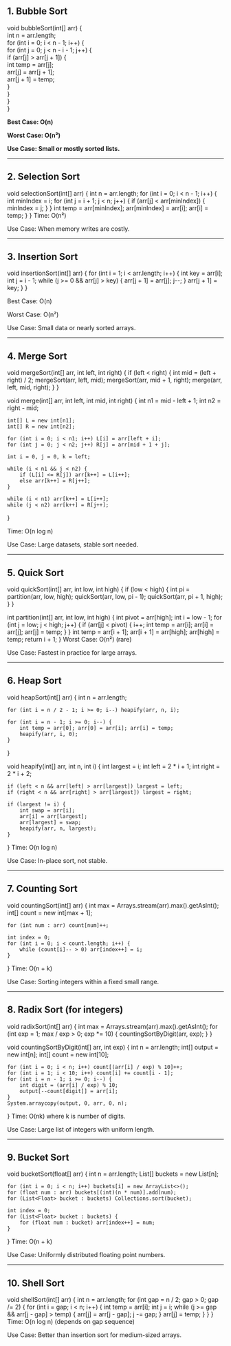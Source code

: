 ## 1. Bubble Sort
void bubbleSort(int[] arr) {  
    int n = arr.length;  
    for (int i = 0; i < n - 1; i++) {  
        for (int j = 0; j < n - i - 1; j++) {  
            if (arr[j] > arr[j + 1]) {  
                int temp = arr[j];  
                arr[j] = arr[j + 1];  
                arr[j + 1] = temp;  
            }  
        }  
    }  
}  

**Best Case: O(n)**

**Worst Case: O(n²)**

**Use Case: Small or mostly sorted lists.**

---
## 2. Selection Sort
void selectionSort(int[] arr) {
    int n = arr.length;
    for (int i = 0; i < n - 1; i++) {
        int minIndex = i;
        for (int j = i + 1; j < n; j++) {
            if (arr[j] < arr[minIndex]) {
                minIndex = j;
            }
        }
        int temp = arr[minIndex];
        arr[minIndex] = arr[i];
        arr[i] = temp;
    }
}
Time: O(n²)

Use Case: When memory writes are costly.

---
## 3. Insertion Sort
void insertionSort(int[] arr) {
    for (int i = 1; i < arr.length; i++) {
        int key = arr[i];
        int j = i - 1;
        while (j >= 0 && arr[j] > key) {
            arr[j + 1] = arr[j];
            j--;
        }
        arr[j + 1] = key;
    }
}

Best Case: O(n)

Worst Case: O(n²)

Use Case: Small data or nearly sorted arrays.

---

## 4. Merge Sort
void mergeSort(int[] arr, int left, int right) {
    if (left < right) {
        int mid = (left + right) / 2;
        mergeSort(arr, left, mid);
        mergeSort(arr, mid + 1, right);
        merge(arr, left, mid, right);
    }
}

void merge(int[] arr, int left, int mid, int right) {
    int n1 = mid - left + 1;
    int n2 = right - mid;

    int[] L = new int[n1];
    int[] R = new int[n2];

    for (int i = 0; i < n1; i++) L[i] = arr[left + i];
    for (int j = 0; j < n2; j++) R[j] = arr[mid + 1 + j];

    int i = 0, j = 0, k = left;

    while (i < n1 && j < n2) {
        if (L[i] <= R[j]) arr[k++] = L[i++];
        else arr[k++] = R[j++];
    }

    while (i < n1) arr[k++] = L[i++];
    while (j < n2) arr[k++] = R[j++];
}

Time: O(n log n)

Use Case: Large datasets, stable sort needed.

---
## 5. Quick Sort
void quickSort(int[] arr, int low, int high) {
    if (low < high) {
        int pi = partition(arr, low, high);
        quickSort(arr, low, pi - 1);
        quickSort(arr, pi + 1, high);
    }
}

int partition(int[] arr, int low, int high) {
    int pivot = arr[high];
    int i = low - 1;
    for (int j = low; j < high; j++) {
        if (arr[j] < pivot) {
            i++;
            int temp = arr[i]; arr[i] = arr[j]; arr[j] = temp;
        }
    }
    int temp = arr[i + 1]; arr[i + 1] = arr[high]; arr[high] = temp;
    return i + 1;
}
Worst Case: O(n²) (rare)

Use Case: Fastest in practice for large arrays.

---

## 6. Heap Sort
void heapSort(int[] arr) {
    int n = arr.length;

    for (int i = n / 2 - 1; i >= 0; i--) heapify(arr, n, i);

    for (int i = n - 1; i >= 0; i--) {
        int temp = arr[0]; arr[0] = arr[i]; arr[i] = temp;
        heapify(arr, i, 0);
    }
}

void heapify(int[] arr, int n, int i) {
    int largest = i;
    int left = 2 * i + 1;
    int right = 2 * i + 2;

    if (left < n && arr[left] > arr[largest]) largest = left;
    if (right < n && arr[right] > arr[largest]) largest = right;

    if (largest != i) {
        int swap = arr[i];
        arr[i] = arr[largest];
        arr[largest] = swap;
        heapify(arr, n, largest);
    }
}
Time: O(n log n)

Use Case: In-place sort, not stable.

---

 ## 7. Counting Sort
void countingSort(int[] arr) {
    int max = Arrays.stream(arr).max().getAsInt();
    int[] count = new int[max + 1];
    
    for (int num : arr) count[num]++;
    
    int index = 0;
    for (int i = 0; i < count.length; i++) {
        while (count[i]-- > 0) arr[index++] = i;
    }
}
Time: O(n + k)

Use Case: Sorting integers within a fixed small range.

---

## 8. Radix Sort (for integers)
void radixSort(int[] arr) {
    int max = Arrays.stream(arr).max().getAsInt();
    for (int exp = 1; max / exp > 0; exp *= 10) {
        countingSortByDigit(arr, exp);
    }
}

void countingSortByDigit(int[] arr, int exp) {
    int n = arr.length;
    int[] output = new int[n];
    int[] count = new int[10];

    for (int i = 0; i < n; i++) count[(arr[i] / exp) % 10]++;
    for (int i = 1; i < 10; i++) count[i] += count[i - 1];
    for (int i = n - 1; i >= 0; i--) {
        int digit = (arr[i] / exp) % 10;
        output[--count[digit]] = arr[i];
    }
    System.arraycopy(output, 0, arr, 0, n);
}
Time: O(nk) where k is number of digits.

Use Case: Large list of integers with uniform length.

---

## 9. Bucket Sort
void bucketSort(float[] arr) {
    int n = arr.length;
    List<Float>[] buckets = new List[n];

    for (int i = 0; i < n; i++) buckets[i] = new ArrayList<>();
    for (float num : arr) buckets[(int)(n * num)].add(num);
    for (List<Float> bucket : buckets) Collections.sort(bucket);

    int index = 0;
    for (List<Float> bucket : buckets) {
        for (float num : bucket) arr[index++] = num;
    }
}
Time: O(n + k)

Use Case: Uniformly distributed floating point numbers.

---

## 10. Shell Sort
void shellSort(int[] arr) {
    int n = arr.length;
    for (int gap = n / 2; gap > 0; gap /= 2) {
        for (int i = gap; i < n; i++) {
            int temp = arr[i];
            int j = i;
            while (j >= gap && arr[j - gap] > temp) {
                arr[j] = arr[j - gap];
                j -= gap;
            }
            arr[j] = temp;
        }
    }
}
Time: O(n log n) (depends on gap sequence)

Use Case: Better than insertion sort for medium-sized arrays.
